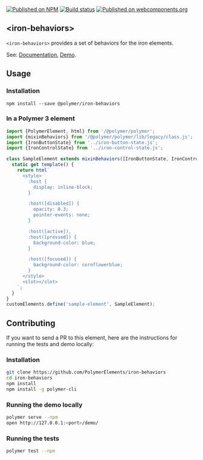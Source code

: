<!---
This README is automatically generated from the comments in these files:
iron-button-state.html  iron-control-state.html

Edit those files, and our readme bot will duplicate them over here!
Edit this file, and the bot will squash your changes :)

The bot does some handling of markdown. Please file a bug if it does the wrong
thing! https://github.com/PolymerLabs/tedium/issues
-->

[![Published on NPM](https://img.shields.io/npm/v/@polymer/iron-behaviors.svg)](https://www.npmjs.com/package/@polymer/iron-behaviors)
[![Build status](https://travis-ci.org/PolymerElements/iron-behaviors.svg?branch=master)](https://travis-ci.org/PolymerElements/iron-behaviors)
[![Published on webcomponents.org](https://img.shields.io/badge/webcomponents.org-published-blue.svg)](https://webcomponents.org/element/@polymer/iron-behaviors)

## &lt;iron-behaviors&gt;
`<iron-behaviors>` provides a set of behaviors for the iron elements.

See: [Documentation](https://www.webcomponents.org/element/@polymer/iron-behaviors),
  [Demo](https://www.webcomponents.org/element/@polymer/iron-behaviors/demo/demo/index.html).

## Usage

### Installation
```
npm install --save @polymer/iron-behaviors
```

### In a Polymer 3 element
```js
import {PolymerElement, html} from '/@polymer/polymer';
import {mixinBehaviors} from '/@polymer/polymer/lib/legacy/class.js';
import {IronButtonState} from '../iron-button-state.js';
import {IronControlState} from '../iron-control-state.js';

class SampleElement extends mixinBehaviors([IronButtonState, IronControlState], PolymerElement) {
  static get template() {
    return html`
      <style>
        :host {
          display: inline-block;
        }

        :host([disabled]) {
          opacity: 0.3;
          pointer-events: none;
        }

        :host([active]),
        :host([pressed]) {
          background-color: blue;
        }

        :host([focused]) {
          background-color: cornflowerblue;
        }
      </style>
      <slot></slot>
    `;
  }
}
customElements.define('sample-element', SampleElement);
```

## Contributing
If you want to send a PR to this element, here are
the instructions for running the tests and demo locally:

### Installation
```sh
git clone https://github.com/PolymerElements/iron-behaviors
cd iron-behaviors
npm install
npm install -g polymer-cli
```

### Running the demo locally
```sh
polymer serve --npm
open http://127.0.0.1:<port>/demo/
```

### Running the tests
```sh
polymer test --npm
```
